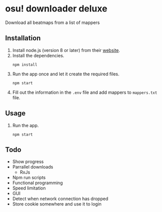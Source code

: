 # osu! downloader deluxe

Download all beatmaps from a list of mappers

## Installation

1. Install node.js (version 8 or later) from their [website](https://nodejs.org).
2. Install the dependencies.
    ```
    npm install
    ```
3. Run the app once and let it create the required files.
    ```
    npm start
    ```
4. Fill out the information in the `.env` file and add mappers to `mappers.txt` file.

## Usage

1. Run the app.
    ```
    npm start
    ```

## Todo
* Show progress
* Parrallel downloads
    * RxJs
* Npm run scripts
* Functional programming
* Speed limitation
* GUI
* Detect when network connection has dropped
* Store cookie somewhere and use it to login
